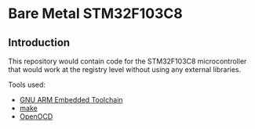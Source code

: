 # Bare Metal STM32F103C8
## Introduction

This repository would contain code for the STM32F103C8 microcontroller that would work at the registry level without using any external libraries.

Tools used:
* [GNU ARM Embedded Toolchain](https://developer.arm.com/tools-and-software/open-source-software/developer-tools/gnu-toolchain)
* [make](https://www.gnu.org/software/make/)
* [OpenOCD](http://openocd.org/)
